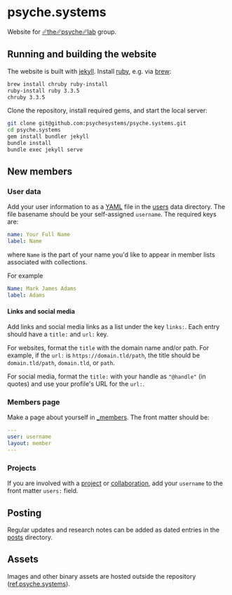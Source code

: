 # psyche.systems

Website for [␥the␥psyche␥lab](https://psyche.systems) group.

## Running and building the website

The website is built with [jekyll](https://jekyllrb.com). Install [ruby](https://www.ruby-lang.org), e.g. via [brew](https://brew.sh):

```sh
brew install chruby ruby-install
ruby-install ruby 3.3.5
chruby 3.3.5
```

Clone the repository, install required gems, and start the local server:
```sh
git clone git@github.com:psychesystems/psyche.systems.git
cd psyche.systems
gem install bundler jekyll
bundle install
bundle exec jekyll serve
```


## New members

### User data

Add your user information to as a [YAML](https://yaml.org) file in the [users](_data/users) data directory. The file basename should be your self-assigned `username`. The required keys are:

```yaml
name: Your Full Name
label: Name
```

where `Name` is the part of your name you'd like to appear in member lists associated with collections.

For example

```yaml
Name: Mark James Adams
label: Adams
```

#### Links and social media

Add links and social media links as a list under the key `links:`. Each entry should have a `title:` and `url:` key.

For websites, format the `title` with the domain name and/or path. For example, if the `url:` is `https://domain.tld/path`, the title should be `domain.tld/path`, `domain.tld`, or `path`.

For social media, format the `title:` with your handle as `"@handle"` (in quotes) and use your profile's URL for the `url:`.

### Members page

Make a page about yourself in [_members](/_members). The front matter should be:

```yaml
---
user: username
layout: member
---
```

### Projects

If you are involved with a [project](/_projects) or [collaboration](/_collabs), add your `username` to the front matter `users:` field.

## Posting

Regular updates and research notes can be added as dated entries in the [posts](/_posts) directory.

## Assets

Images and other binary assets are hosted outside the repository ([ref.psyche.systems](https://ref.psyche.systems)).